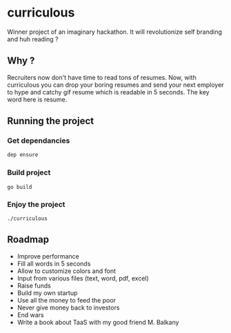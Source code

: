 # curriculous
Winner project of an imaginary hackathon. It will revolutionize self branding and huh reading ?

## Why ?
Recruiters now don't have time to read tons of resumes. Now, with curriculous you can drop your boring resumes and send your next employer to hype and catchy gif resume which is readable in 5 seconds. The key word here is resume.

## Running the project

### Get dependancies
```bash
dep ensure
```

### Build project
```
go build
```

### Enjoy the project
```
./curriculous
```

## Roadmap

- Improve performance
- Fill all words in 5 seconds
- Allow to customize colors and font
- Input from various files (text, word, pdf, excel)
- Raise funds
- Build my own startup
- Use all the money to feed the poor
- Never give money back to investors
- End wars
- Write a book about TaaS with my good friend M. Balkany
